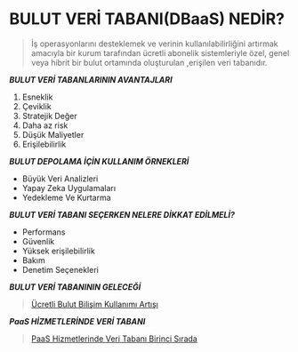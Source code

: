 # **BULUT VERİ TABANI(DBaaS) NEDİR?**

> İş operasyonlarını desteklemek ve verinin kullanılabilirliğini artırmak amacıyla bir kurum tarafından ücretli abonelik sistemleriyle özel, genel veya hibrit bir bulut ortamında oluşturulan ,erişilen veri tabanıdır.

_**BULUT VERİ TABANLARININ AVANTAJLARI**_

1. Esneklik
2. Çeviklik
3. Stratejik Değer
4. Daha az risk
5. Düşük Maliyetler
6. Erişilebilirlik

_**BULUT DEPOLAMA İÇİN KULLANIM ÖRNEKLERİ**_

* Büyük Veri Analizleri
* Yapay Zeka Uygulamaları
* Yedekleme Ve Kurtarma

_**BULUT VERİ TABANI SEÇERKEN NELERE DİKKAT EDİLMELİ?**_

* Performans
* Güvenlik
* Yüksek erişilebilirlik
* Bakım
* Denetim Seçenekleri

_**BULUT VERİ TABANININ GELECEĞİ**_

> [Ücretli Bulut Bilişim Kullanımı Artışı ](https://data.tuik.gov.tr/Bulten/Index?p=Girisimlerde-Bilisim-Teknolojileri-Kullanim-Arastirmasi-2021-37435)

_**PaaS HİZMETLERİNDE VERİ TABANI**_

> [PaaS Hizmetlerinde Veri Tabanı Birinci Sırada](https://www.flexera.com/blog/cloud/cloud-computing-trends-2022-state-of-the-cloud-report/)
